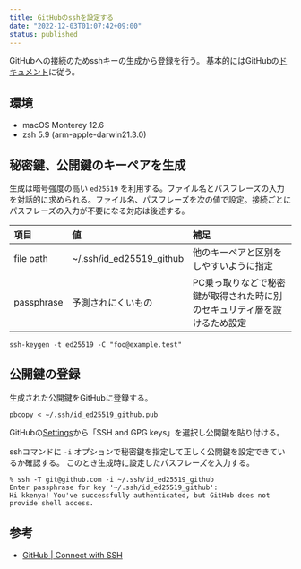 ```yaml
---
title: GitHubのsshを設定する
date: "2022-12-03T01:07:42+09:00"
status: published
---
```


GitHubへの接続のためsshキーの生成から登録を行う。
基本的にはGitHubの[ドキュメント](https://docs.github.com/en/authentication/connecting-to-github-with-ssh)に従う。

## 環境

- macOS Monterey 12.6
- zsh 5.9 (arm-apple-darwin21.3.0)

## 秘密鍵、公開鍵のキーペアを生成

生成は暗号強度の高い `ed25519` を利用する。ファイル名とパスフレーズの入力を対話的に求められる。ファイル名、パスフレーズを次の値で設定。接続ごとにパスフレーズの入力が不要になる対応は後述する。

|項目|値|補足|
|:--|:--|:--|
|file path|~/.ssh/id_ed25519_github|他のキーペアと区別をしやすいように指定|
|passphrase|予測されにくいもの|PC乗っ取りなどで秘密鍵が取得された時に別のセキュリティ層を設けるため設定|

```shell
ssh-keygen -t ed25519 -C "foo@example.test"
```

## 公開鍵の登録

生成された公開鍵をGitHubに登録する。

```shell
pbcopy < ~/.ssh/id_ed25519_github.pub
```

GitHubの[Settings](https://github.com/settings/profile)から「SSH and GPG keys」を選択し公開鍵を貼り付ける。


sshコマンドに `-i` オプションで秘密鍵を指定して正しく公開鍵を設定できているか確認する。 このとき生成時に設定したパスフレーズを入力する。

```shell
% ssh -T git@github.com -i ~/.ssh/id_ed25519_github
Enter passphrase for key '~/.ssh/id_ed25519_github':
Hi kkenya! You've successfully authenticated, but GitHub does not provide shell access.
```

## 参考

- [GitHub | Connect with SSH](https://docs.github.com/en/authentication/connecting-to-github-with-ssh)
